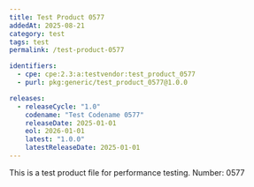 ```yaml
---
title: Test Product 0577
addedAt: 2025-08-21
category: test
tags: test
permalink: /test-product-0577

identifiers:
  - cpe: cpe:2.3:a:testvendor:test_product_0577
  - purl: pkg:generic/test_product_0577@1.0.0

releases:
  - releaseCycle: "1.0"
    codename: "Test Codename 0577"
    releaseDate: 2025-01-01
    eol: 2026-01-01
    latest: "1.0.0"
    latestReleaseDate: 2025-01-01
---
```


This is a test product file for performance testing. Number: 0577
